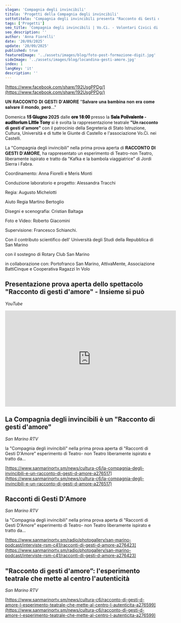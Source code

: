 ```yaml
---
slogan: 'Compagnia degli invincibili'
titolo: 'Progetti della Compagnia degli invincibili'
sottotitolo: 'Compagnia degli invincibili presenta "Racconto di Gesti d’Amore!"'
tags: ['Progetti']
seo_title: 'Compagnia degli invincibili | Vo.Ci. - Volontari Civici di San Marino'
seo_description: ''
author: 'Anna Fiorelli'
date: '20/09/2025'
update: '20/09/2025'
published: true
featuredImage: '../assets/images/blog/foto-post-formazione-digit.jpg'
sideImage: '../assets/images/blog/locandina-gesti-amore.jpg'
index: 1
langKey: 'it'
description: ''
---
```


[https://www.facebook.com/share/192UsgPPDg/](https://www.facebook.com/share/192UsgPPDg/)

𝐔𝐍 𝐑𝐀𝐂𝐂𝐎𝐍𝐓𝐎 𝐃𝐈 𝐆𝐄𝐒𝐓𝐈 𝐃'𝐀𝐌𝐎𝐑𝐄
"𝐒𝐚𝐥𝐯𝐚𝐫𝐞 𝐮𝐧𝐚 𝐛𝐚𝐦𝐛𝐢𝐧𝐚 𝐧𝐨𝐧 𝐞𝐫𝐚 𝐜𝐨𝐦𝐞 𝐬𝐚𝐥𝐯𝐚𝐫𝐞 𝐢𝐥 𝐦𝐨𝐧𝐝𝐨, 𝐩𝐞𝐫𝐨̀..."

Domenica **𝟏𝟓 𝐆𝐢𝐮𝐠𝐧𝐨 2025** dalle **𝐨𝐫𝐞 𝟏𝟖:𝟎𝟎** presso la **𝐒𝐚𝐥𝐚 𝐏𝐨𝐥𝐢𝐯𝐚𝐥𝐞𝐧𝐭𝐞 - 𝐚𝐮𝐝𝐢𝐭𝐨𝐫𝐢𝐮𝐦 𝐋𝐢𝐭𝐭𝐥𝐞 𝐓𝐨𝐧𝐲** si è svolta la rappresentazione teatrale **"Un racconto di gesti d'amore"** con il patrocinio della Segreteria di Stato Istruzione, Cultura, Università e di tutte le Giunte di Castello e l'associazione Vo.Ci. nei Castelli.

La "Compagnia degli invincibili" nella prima prova aperta di 𝐑𝐀𝐂𝐂𝐎𝐍𝐓𝐎 𝐃𝐈 𝐆𝐄𝐒𝐓𝐈 𝐃'𝐀𝐌𝐎𝐑𝐄, ha rappresentato un esperimento di Teatro-non Teatro, liberamente ispirato e tratto da "Kafka e la bambola viaggiatrice" di Jordi Sierra i Fabra.

Coordinamento: Anna Fiorelli e Meris Monti

Conduzione laboratorio e progetto: Alessandra Tracchi

Regia: Augusto Michelotti

Aiuto Regia Martino Bertoglio

Disegni e scenografia: Cristian Baltaga

Foto e Video: Roberto Giacomini

Supervisione: Francesco Schianchi.

Con il contributo scientifico dell' Università degli Studi della Repubblica di San Marino

con il sostegno di Rotary Club San Marino

in collaborazione con: Portofranco San Marino, AttivaMente, Associazione BattiCinque e Cooperativa Ragazzi In Volo

## Presentazione prova aperta dello spettacolo "Racconto di gesti d'amore" - Insieme si può

_YouTube_

<iframe width="560" height="315" src="https://www.youtube.com/embed/4Kigl_XIErs?si=LdycQUKnYubcrDya" title="YouTube video player" frameborder="0" allow="accelerometer; autoplay; clipboard-write; encrypted-media; gyroscope; picture-in-picture; web-share" referrerpolicy="strict-origin-when-cross-origin" allowfullscreen></iframe>

## La Compagnia degli invincibili è un "Racconto di gesti d'amore"

_San Marino RTV_

la "Compagnia degli invincibili" nella prima prova aperta di "Racconti di Gesti D'Amore" esperimento di Teatro- non Teatro liberamente ispirato e tratto da...

[https://www.sanmarinortv.sm/news/cultura-c6/la-compagnia-degli-invincibili-e-un-racconto-di-gesti-d-amore-a276517](https://www.sanmarinortv.sm/news/cultura-c6/la-compagnia-degli-invincibili-e-un-racconto-di-gesti-d-amore-a276517)

## Racconti di Gesti D'Amore

_San Marino RTV_

la "Compagnia degli invincibili" nella prima prova aperta di "Racconti di Gesti D'Amore" esperimento di Teatro- non Teatro liberamente ispirato e tratto da...

[https://www.sanmarinortv.sm/radio/photogallery/san-marino-podcast/interviste-rsm-c41/racconti-di-gesti-d-amore-a276423](https://www.sanmarinortv.sm/radio/photogallery/san-marino-podcast/interviste-rsm-c41/racconti-di-gesti-d-amore-a276423)

## "Racconto di gesti d'amore”: l'esperimento teatrale che mette al centro l'autenticità

_San Marino RTV_

[https://www.sanmarinortv.sm/news/cultura-c6/racconto-di-gesti-d-amore-l-esperimento-teatrale-che-mette-al-centro-l-autenticita-a276599](https://www.sanmarinortv.sm/news/cultura-c6/racconto-di-gesti-d-amore-l-esperimento-teatrale-che-mette-al-centro-l-autenticita-a276599)
